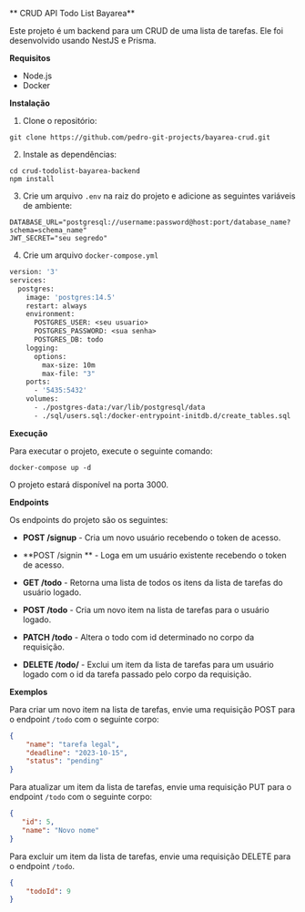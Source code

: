 ** CRUD API Todo List Bayarea**

Este projeto é um backend para um CRUD de uma lista de tarefas. Ele foi desenvolvido usando NestJS e Prisma.

**Requisitos**

* Node.js
* Docker

**Instalação**

1. Clone o repositório:

```
git clone https://github.com/pedro-git-projects/bayarea-crud.git
```

2. Instale as dependências:

```
cd crud-todolist-bayarea-backend
npm install
```

3. Crie um arquivo `.env` na raiz do projeto e adicione as seguintes variáveis de ambiente:

```
DATABASE_URL="postgresql://username:password@host:port/database_name?schema=schema_name"
JWT_SECRET="seu segredo"
```

4. Crie um arquivo `docker-compose.yml`
```dockerfile
version: '3'
services:
  postgres:
    image: 'postgres:14.5'
    restart: always
    environment:
      POSTGRES_USER: <seu usuario> 
      POSTGRES_PASSWORD: <sua senha> 
      POSTGRES_DB: todo 
    logging:
      options:
        max-size: 10m
        max-file: "3"
    ports:
      - '5435:5432'
    volumes:
      - ./postgres-data:/var/lib/postgresql/data
      - ./sql/users.sql:/docker-entrypoint-initdb.d/create_tables.sql
```

**Execução**

Para executar o projeto, execute o seguinte comando:

```
docker-compose up -d
```

O projeto estará disponível na porta 3000.

**Endpoints**

Os endpoints do projeto são os seguintes:

* **POST /signup** - Cria um novo usuário recebendo o token de acesso.
* **POST /signin ** - Loga em um usuário existente recebendo o token de acesso.

* **GET /todo** - Retorna uma lista de todos os itens da lista de tarefas do usuário logado.
* **POST /todo** - Cria um novo item na lista de tarefas para o usuário logado.
* **PATCH /todo** - Altera o todo com id determinado no corpo da requisição.
* **DELETE /todo/** - Exclui um item da lista de tarefas para um usuário logado com o id da tarefa passado pelo corpo da requisição.

**Exemplos**

Para criar um novo item na lista de tarefas, envie uma requisição POST para o endpoint `/todo` com o seguinte corpo:

```json
{
	"name": "tarefa legal",
	"deadline": "2023-10-15",
	"status": "pending"
}
```


Para atualizar um item da lista de tarefas, envie uma requisição PUT para o endpoint `/todo` com o seguinte corpo:

```json
{
   "id": 5,
   "name": "Novo nome"
}
```

Para excluir um item da lista de tarefas, envie uma requisição DELETE para o endpoint `/todo`.

```json
{
	"todoId": 9
}
```
